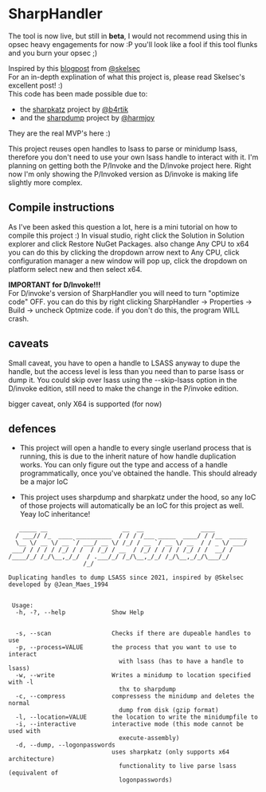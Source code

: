 # SharpHandler

The tool is now live, but still in **beta**, I would not recommend using this in opsec heavy engagements for now :P you'll look like a fool if this tool flunks and you burn your opsec ;) 

Inspired by this [blogpost][1] from [@skelsec](https://twitter.com/SkelSec) <br>
For an in-depth explination of what this project is, please read Skelsec's excellent post! :) 
<br>
This code has been made possible due to:
* the [sharpkatz][2] project by [@b4rtik](https://twitter.com/b4rtik)
* and the [sharpdump][3] project by [@harmjoy](https://twitter.com/harmj0y)

They are the real MVP's here :) 

This project reuses open handles to lsass to parse or minidump lsass, therefore you don't need to use your own lsass handle to interact with it. 
I'm planning on getting both the P/Invoke and the D/invoke project here. Right now I'm only showing the P/Invoked version as D/invoke is making life slightly more complex. 

## Compile instructions
As I've been asked this question a lot, here is a mini tutorial on how to compile this project :) 
In visual studio, right click the Solution in Solution explorer and click Restore NuGet Packages. 
also change Any CPU to x64 you can do this by clicking the dropdown arrow next to Any CPU, click configuration manager a new window will pop up, click the dropdown on platform select new and then select x64. 

**IMPORTANT for D/Invoke!!!**
<br>
For D/invoke's version of SharpHandler you will need to turn "optimize code" OFF. 
you can do this by right clicking SharpHandler -> Properties -> Build -> uncheck Optmize code.
if you don't do this, the program WILL crash.



## caveats
Small caveat, you have to open a handle to LSASS anyway to dupe the handle, but the access level is less than you need than to parse lsass or dump it. 
You could skip over lsass using the --skip-lsass option in the D/invoke edition, still need to make the change in the P/invoke edition. 

bigger caveat, only X64 is supported (for now)

## defences
* This project will open a handle to every single userland process that is running, this is due to the inherit nature of how handle duplication works.
You can only figure out the type and access of a handle programmatically, once you've obtained the handle. This should already be a major IoC 

* This project uses sharpdump and sharpkatz under the hood, so any IoC of those projects will automatically be an IoC for this project as well. Yeay IoC inheritance!



```
   _____ __                     __  __                ____
  / ___// /_  ____ __________  / / / /___ _____  ____/ / /__  _____
  \__ \/ __ \/ __ `/ ___/ __ \/ /_/ / __ `/ __ \/ __  / / _ \/ ___/
 ___/ / / / / /_/ / /  / /_/ / __  / /_/ / / / / /_/ / /  __/ /
/____/_/ /_/\__,_/_/  / .___/_/ /_/\__,_/_/ /_/\__,_/_/\___/_/
                     /_/

Duplicating handles to dump LSASS since 2021, inspired by @Skelsec
developed by @Jean_Maes_1994


 Usage:
  -h, -?, --help             Show Help


  -s, --scan                 Checks if there are dupeable handles to use
  -p, --process=VALUE        the process that you want to use to interact
                               with lsass (has to have a handle to lsass)
  -w, --write                Writes a minidump to location specified with -l
                               thx to sharpdump
  -c, --compress             compressess the minidump and deletes the normal
                               dump from disk (gzip format)
  -l, --location=VALUE       the location to write the minidumpfile to
  -i, --interactive          interactive mode (this mode cannot be used with
                               execute-assembly)
  -d, --dump, --logonpasswords
                             uses sharpkatz (only supports x64 architecture)
                               functionality to live parse lsass (equivalent of
                               logonpasswords)
                               
```







[1]:https://skelsec.medium.com/duping-av-with-handles-537ef985eb03
[2]: https://github.com/b4rtik/SharpKatz
[3]: https://github.com/GhostPack/SharpDump

